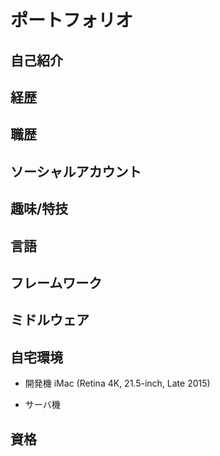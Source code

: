 # ポートフォリオ

## 自己紹介

## 経歴

## 職歴

## ソーシャルアカウント

## 趣味/特技

## 言語

## フレームワーク

## ミドルウェア

## 自宅環境
* 開発機
iMac (Retina 4K, 21.5-inch, Late 2015)
 

* サーバ機


## 資格
